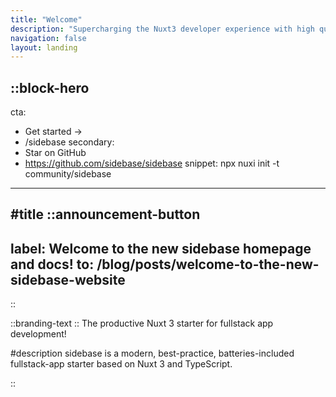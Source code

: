 ```yaml
---
title: "Welcome"
description: "Supercharging the Nuxt3 developer experience with high quality modules and tools!"
navigation: false
layout: landing
---
```


::block-hero
---
cta:
  - Get started →
  - /sidebase
secondary:
  - Star on GitHub
  - https://github.com/sidebase/sidebase
snippet: npx nuxi init -t community/sidebase
---

#title
::announcement-button
---
label: Welcome to the new sidebase homepage and docs!
to: /blog/posts/welcome-to-the-new-sidebase-website
---
::

::branding-text
::
The productive Nuxt 3 starter for fullstack app development!

#description
sidebase is a modern, best-practice, batteries-included fullstack-app starter based on Nuxt 3 and TypeScript.

::
